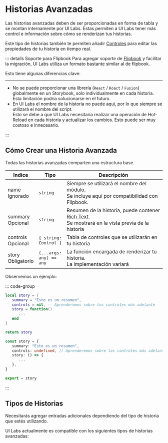 # Historias Avanzadas

Las historias avanzadas deben de ser proporcionadas en forma de tabla y se montan internamente por UI Labs. Estas permiten a UI Labs tener más control e información sobre cómo se renderizan tus historias.

Este tipo de historias también te permiten añadir [Controles](/es/docs/controls/adding.md) para editar las propiedades de tu historia en tiempo real.

::: details Soporte para Flipbook
Para agregar soporte de [Flipbook](https://flipbook-labs.github.io/flipbook/docs/story-format) y facilitar la migración, UI Labs utiliza un formato bastante similar al de flipbook.

Esto tiene algunas diferencias clave:

---

-   No se puede proporcionar una librería (`React` / `Roact` / `Fusion`) globalmente en un Storybook, solo individualmente en cada historia. Esta limitación podría solucionarse en el futuro.
-   En UI Labs el nombre de la historia no puede aqui, por lo que siempre se utilizará el nombre del script.<br/>Esto se debe a que UI Labs necesitaría realizar una operación de Hot-Reload en cada historia y actualizar los cambios. Esto puede ser muy costoso e innecesario.

:::

## Cómo Crear una Historia Avanzada

Todas las historias avanzadas comparten una estructura base.

<table>
   <thead> 
      <tr>
         <th>Indice</th>
         <th>Tipo</th>
         <th width="100%">Descripción</th>
      </tr>
   </thead>
   <tbody>
      <tr>
         <td><span class="nowrap"> name &nbsp; <span class="props-table-ignored">Ignorado</span> </span></td>
         <td><code>string</code></td>
         <td>Siempre se utilizará el nombre del módulo.<br/>Se incluye aquí por compatibilidad con Flipbook.</td> 
      </tr>
      <tr>
         <td><span class="nowrap"> summary &nbsp; <span class="props-table-optional">Opcional</span> </span></td>
         <td><code>string</code></td>
         <td>
            Resumen de la historia, puede contener <a href="https://create.roblox.com/docs/ui/rich-text" target="_blank">Rich Text</a>.
            <br/> Se mostrará en la vista previa de la historia
         </td>
      </tr>
      <tr>
         <td><span class="nowrap"> controls &nbsp; <span class="props-table-optional">Opcional</span></span></td>
         <td><code><span class="nowrap">{ string: Control }</span></code></td>
         <td>Tabla de controles que se utilizarán en tu historia</td>
      </tr>
      <tr>
         <td><span class="nowrap"> story &nbsp; <span class="props-table-required">Obligatorio</span></span></td>
         <td><code><span class="nowrap">(...args: any) => any</span></code></td>
         <td>La función encargada de renderizar tu historia.<br/>La implementación variará</td>
      </tr>
   </tbody>
</table>

Observemos un ejemplo:

::: code-group

```lua [Luau]
local story = {
   summary = "Esto es un resumen",
   controls = nil, -- Aprenderemos sobre los controles más adelante
   story = function()
      ...
   end
}

return story
```

```ts [Roblox-TS]
const story = {
   summary: "Esto es un resumen",
   controls: undefined, // Aprenderemos sobre los controles más adelante
   story: () => {
      ...
   },
}

export = story
```

:::

## Tipos de Historias

Necesitarás agregar entradas adicionales dependiendo del tipo de historia que estés utilizando.

UI Labs actualmente es compatible con los siguientes tipos de historias avanzadas:

<div class="card-container">
  <div class="cards">
   <NavCard 
      MainString="Historias de React"
      DivImg=true
      AdditionalImgClass="react-dynamic-logo"
      URL="react"
   />
   <NavCard 
      MainString="Historias de Fusion"
      DivImg=true
      AdditionalImgClass="fusion-dynamic-logo"
      URL="fusion"
   />
   <NavCard 
      ImgSrc="/docs/logos/vide.svg"
      MainString="Historias de Vide"
      URL="vide"
   />
   <NavCard 
      ImgSrc="/docs/logos/package.svg"
      DynamicLogo=true
      MainString="Historias de Iris"
      URL="iris"
   />
   <NavCard 
      ImgSrc="/docs/logos/studio.svg"
      MainString="Historias Genéricas"
      SubString="No requiere librería"
      URL="generic"
   />
  </div>
</div>

